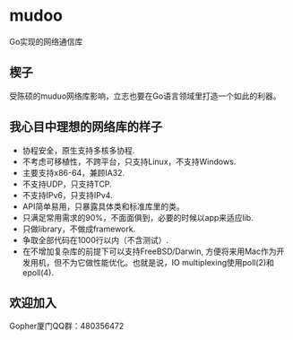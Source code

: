 # mudoo
Go实现的网络通信库

## 楔子
受陈硕的muduo网络库影响，立志也要在Go语言领域里打造一个如此的利器。

## 我心目中理想的网络库的样子
* 协程安全，原生支持多核多协程.
* 不考虑可移植性，不跨平台，只支持Linux，不支持Windows.
* 主要支持x86-64，兼顾IA32.
* 不支持UDP，只支持TCP.
* 不支持IPv6，只支持IPv4.
* API简单易用，只暴露具体类和标准库里的类。
* 只满足常用需求的90%，不面面俱到，必要的时候以app来适应lib.
* 只做library，不做成framework.
* 争取全部代码在1000行以内（不含测试）.
* 在不增加复杂库的前提下可以支持FreeBSD/Darwin, 方便将来用Mac作为开发用机，但不为它做性能优化。也就是说，IO multiplexing使用poll(2)和epoll(4).

## 欢迎加入
Gopher厦门QQ群：480356472
